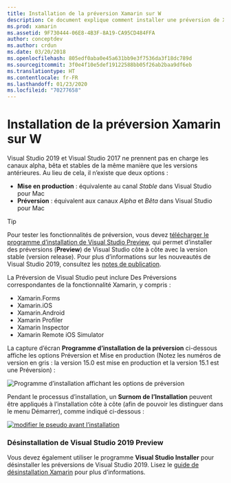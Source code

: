 ```yaml
---
title: Installation de la préversion Xamarin sur W
description: Ce document explique comment installer une préversion de Xamarin dans Visual Studio 2019 à l’aide du canal de préversion.
ms.prod: xamarin
ms.assetid: 9F730444-06E8-4B3F-8A19-CA95CD484FFA
author: conceptdev
ms.author: crdun
ms.date: 03/20/2018
ms.openlocfilehash: 805edf0aba0e45a631bb9e3f7536da3f18dc789d
ms.sourcegitcommit: 3f0e4f10e5def19122588bb05f26ab2baa9df6eb
ms.translationtype: HT
ms.contentlocale: fr-FR
ms.lasthandoff: 01/23/2020
ms.locfileid: "70277658"
---
```

# <a name="installing-xamarin-preview-on-windows"></a>Installation de la préversion Xamarin sur W

Visual Studio 2019 et Visual Studio 2017 ne prennent pas en charge les canaux alpha, bêta et stables de la même manière que les versions antérieures. Au lieu de cela, il n’existe que deux options :

- **Mise en production** : équivalente au canal _Stable_ dans Visual Studio pour Mac
- **Préversion** : équivalent aux canaux _Alpha_ et _Bêta_ dans Visual Studio pour Mac

> [!TIP]
> Pour tester les fonctionnalités de préversion, vous devez [télécharger le programme d’installation de Visual Studio Preview](https://visualstudio.microsoft.com/vs/preview/), qui permet d’installer des préversions (**Preview**) de Visual Studio côte à côte avec la version stable (version release). Pour plus d’informations sur les nouveautés de Visual Studio 2019, consultez les [notes de publication](https://docs.microsoft.com/visualstudio/releases/2019/release-notes).

La Préversion de Visual Studio peut inclure Des Préversions correspondantes de la fonctionnalité Xamarin, y compris :

- Xamarin.Forms
- Xamarin.iOS
- Xamarin.Android
- Xamarin Profiler
- Xamarin Inspector
- Xamarin Remote iOS Simulator

La capture d’écran **Programme d’installation de la préversion** ci-dessous affiche les options Préversion et Mise en production (Notez les numéros de version en gris : la version 15.0 est mise en production et la version 15.1 est une Préversion) :

![Programme d’installation affichant les options de préversion](windows-images/vs2017-installer.jpg)

Pendant le processus d’installation, un **Surnom de l’Installation** peuvent être appliqués à l’installation côte à côte (afin de pouvoir les distinguer dans le menu Démarrer), comme indiqué ci-dessous :

[![modifier le pseudo avant l’installation](windows-images/vs2017-nickname-sml.png "modifier le pseudo avant l’installation")](windows-images/vs2017-nickname.png#lightbox)

### <a name="uninstalling-visual-studio-2019-preview"></a>Désinstallation de Visual Studio 2019 Preview

Vous devez également utiliser le programme **Visual Studio Installer** pour désinstaller les préversions de Visual Studio 2019. Lisez le [guide de désinstallation Xamarin](uninstalling-xamarin.md#uninstallvs2017) pour plus d’informations.
